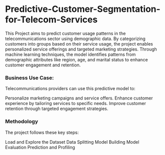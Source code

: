 # Predictive-Customer-Segmentation-for-Telecom-Services

This Project aims to predict customer usage patterns in the telecommunications sector using demographic data. By categorizing customers into groups based on their service usage, the project enables personalized service offerings and targeted marketing strategies. Through machine learning techniques, the model identifies patterns from demographic attributes like region, age, and marital status to enhance customer engagement and retention.

### Business Use Case:
Telecommunications providers can use this predictive model to:

Personalize marketing campaigns and service offers.
Enhance customer experience by tailoring services to specific needs.
Improve customer retention through targeted engagement strategies.

### Methodology
The project follows these key steps:

Load and Explore the Dataset
Data Splitting
Model Building
Model Evaluation
Prediction and Profiling
